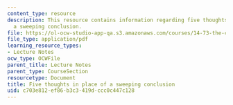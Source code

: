 ```yaml
---
content_type: resource
description: This resource contains information regarding five thoughts in place of
  a sweeping conclusion.
file: https://ol-ocw-studio-app-qa.s3.amazonaws.com/courses/14-73-the-challenge-of-world-poverty-spring-2011/c703e812ef86b3c3419dccc0c447c128_MIT14_73S11_Lec26_slides.pdf
file_type: application/pdf
learning_resource_types:
- Lecture Notes
ocw_type: OCWFile
parent_title: Lecture Notes
parent_type: CourseSection
resourcetype: Document
title: Five thoughts in place of a sweeping conclusion
uid: c703e812-ef86-b3c3-419d-ccc0c447c128
---
```

